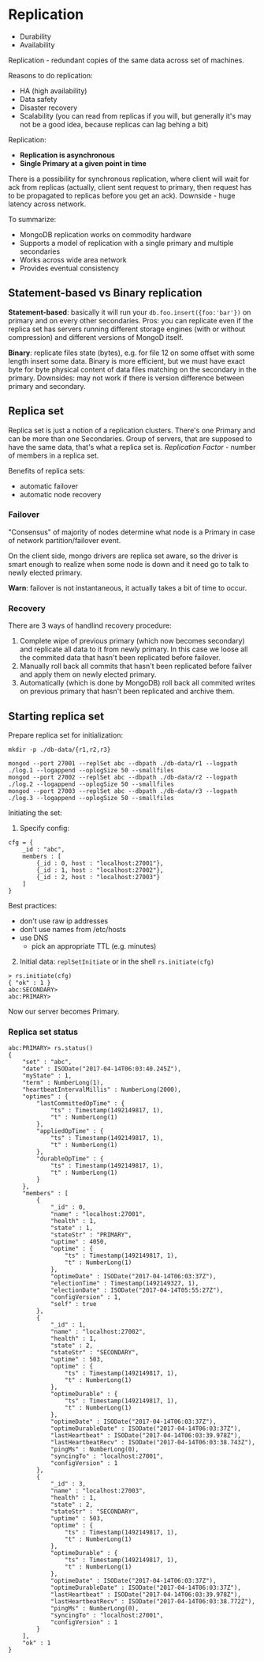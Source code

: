 # Replication

- Durability
- Availability

Replication - redundant copies of the same data across set of machines.

Reasons to do replication:
- HA (high availability)
- Data safety
- Disaster recovery
- Scalability (you can read from replicas if you will, but generally it's may not be a good idea, because replicas can lag behing a bit)

Replication:
- **Replication is asynchronous**
- **Single Primary at a given point in time**

There is a possibility for synchronous replication, where client will wait for ack from replicas (actually, client sent request to primary, then request has to be propagated to replicas before you get an ack). Downside - huge latency across network.

To summarize:
- MongoDB replication works on commodity hardware
- Supports a model of replication with a single primary and multiple secondaries
- Works across wide area network
- Provides eventual consistency


## Statement-based vs Binary replication

**Statement-based**: basically it will run your `db.foo.insert({foo:'bar'})` on primary and on every other secondaries. Pros: you can replicate even if the replica set has servers running different storage engines (with or without compression) and different versions of MongoD itself.

**Binary**: replicate files state (bytes), e.g. for file 12 on some offset with some length insert some data.
Binary is more efficient, but we must have exact byte for byte physical content of data files matching on the secondary in the primary.
Downsides: may not work if there is version difference between primary and secondary.


## Replica set

Replica set is just a notion of a replication clusters. There's one Primary and can
be more than one Secondaries. Group of servers, that are supposed to have the same
data, that's what a replica set is.
*Replication Factor* - number of members in a replica set.

Benefits of replica sets:
- automatic failover
- automatic node recovery

### Failover

"Consensus" of majority of nodes determine what node is a Primary in case of network
partition/failover event.

On the client side, mongo drivers are replica set aware, so the driver is smart
enough to realize when some node is down and it need go to talk to newly
elected primary.

**Warn**: failover is not instantaneous, it actually takes a bit of time to
occur.

### Recovery

There are 3 ways of handlind recovery procedure:
1. Complete wipe of previous primary (which now becomes secondary) and
   replicate all data to it from newly primary. In this case we loose all the
   commited data that hasn't been replicated before failover.
2. Manually roll back all commits that hasn't been replicated before failver
   and apply them on newly elected primary.
3. Automatically (which is done by MongoDB) roll back all commited writes on
   previous primary that hasn't been replicated and archive them.


## Starting replica set

Prepare replica set for initialization:
```
mkdir -p ./db-data/{r1,r2,r3}

mongod --port 27001 --replSet abc --dbpath ./db-data/r1 --logpath ./log.1 --logappend --oplogSize 50 --smallfiles
mongod --port 27002 --replSet abc --dbpath ./db-data/r2 --logpath ./log.2 --logappend --oplogSize 50 --smallfiles
mongod --port 27003 --replSet abc --dbpath ./db-data/r3 --logpath ./log.3 --logappend --oplogSize 50 --smallfiles

```

Initiating the set:

1. Specify config:
```
cfg = {
    _id : "abc",
    members : [
        {_id : 0, host : "localhost:27001"},
        {_id : 1, host : "localhost:27002"},
        {_id : 2, host : "localhost:27003"}
    ]
}
```
Best practices:
- don't use raw ip addresses
- don't use names from /etc/hosts
- use DNS
    - pick an appropriate TTL (e.g. minutes)

2. Initial data: `replSetInitiate` or in the shell `rs.initiate(cfg)`
```
> rs.initiate(cfg)
{ "ok" : 1 }
abc:SECONDARY>
abc:PRIMARY>
```
Now our server becomes Primary.

### Replica set status

```
abc:PRIMARY> rs.status()
{
	"set" : "abc",
	"date" : ISODate("2017-04-14T06:03:40.245Z"),
	"myState" : 1,
	"term" : NumberLong(1),
	"heartbeatIntervalMillis" : NumberLong(2000),
	"optimes" : {
		"lastCommittedOpTime" : {
			"ts" : Timestamp(1492149817, 1),
			"t" : NumberLong(1)
		},
		"appliedOpTime" : {
			"ts" : Timestamp(1492149817, 1),
			"t" : NumberLong(1)
		},
		"durableOpTime" : {
			"ts" : Timestamp(1492149817, 1),
			"t" : NumberLong(1)
		}
	},
	"members" : [
		{
			"_id" : 0,
			"name" : "localhost:27001",
			"health" : 1,
			"state" : 1,
			"stateStr" : "PRIMARY",
			"uptime" : 4050,
			"optime" : {
				"ts" : Timestamp(1492149817, 1),
				"t" : NumberLong(1)
			},
			"optimeDate" : ISODate("2017-04-14T06:03:37Z"),
			"electionTime" : Timestamp(1492149327, 1),
			"electionDate" : ISODate("2017-04-14T05:55:27Z"),
			"configVersion" : 1,
			"self" : true
		},
		{
			"_id" : 1,
			"name" : "localhost:27002",
			"health" : 1,
			"state" : 2,
			"stateStr" : "SECONDARY",
			"uptime" : 503,
			"optime" : {
				"ts" : Timestamp(1492149817, 1),
				"t" : NumberLong(1)
			},
			"optimeDurable" : {
				"ts" : Timestamp(1492149817, 1),
				"t" : NumberLong(1)
			},
			"optimeDate" : ISODate("2017-04-14T06:03:37Z"),
			"optimeDurableDate" : ISODate("2017-04-14T06:03:37Z"),
			"lastHeartbeat" : ISODate("2017-04-14T06:03:39.978Z"),
			"lastHeartbeatRecv" : ISODate("2017-04-14T06:03:38.743Z"),
			"pingMs" : NumberLong(0),
			"syncingTo" : "localhost:27001",
			"configVersion" : 1
		},
		{
			"_id" : 3,
			"name" : "localhost:27003",
			"health" : 1,
			"state" : 2,
			"stateStr" : "SECONDARY",
			"uptime" : 503,
			"optime" : {
				"ts" : Timestamp(1492149817, 1),
				"t" : NumberLong(1)
			},
			"optimeDurable" : {
				"ts" : Timestamp(1492149817, 1),
				"t" : NumberLong(1)
			},
			"optimeDate" : ISODate("2017-04-14T06:03:37Z"),
			"optimeDurableDate" : ISODate("2017-04-14T06:03:37Z"),
			"lastHeartbeat" : ISODate("2017-04-14T06:03:39.978Z"),
			"lastHeartbeatRecv" : ISODate("2017-04-14T06:03:38.772Z"),
			"pingMs" : NumberLong(0),
			"syncingTo" : "localhost:27001",
			"configVersion" : 1
		}
	],
	"ok" : 1
}
```
